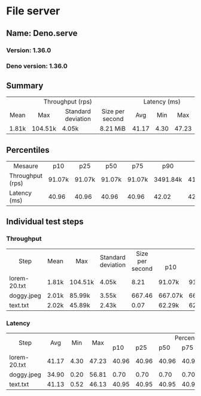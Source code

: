 # File server
## Name: Deno.serve 

### Version: 1.36.0
### Deno version: 1.36.0

## Summary
<table>
<tr>
    <td align="center" colspan="4">Throughput (rps)</td>
    <td align="center" colspan="3">Latency (ms)</td>
</tr>
<tr>
    <td align="center">Mean</td>
    <td align="center">Max</td>
    <td align="center">Standard deviation</td>
    <td align="center">Size per second</td>
    <td align="center">Avg</td>
    <td align="center">Min</td>
    <td align="center">Max</td>
</tr>
<tr>
    <td>1.81k</td>
    <td>104.51k</td>
    <td>4.05k</td>
    <td>8.21 MiB</td>
    <td>41.17</td>
    <td>4.30</td>
    <td>47.23</td>
</tr>
</table>

## Percentiles

<table>
<tr>
  <td align="center">Mesaure</td>
  <td align="center">p10</td>
  <td align="center">p25</td>
  <td align="center">p50</td>
  <td align="center">p75</td>
  <td align="center">p90</td>
  <td align="center">p95</td>
  <td align="center">p99</td>
</tr>
<tr>
  <td>Throughput (rps)</td>
  <td>91.07k</td>
  <td>91.07k</td>
  <td>91.07k</td>
  <td>91.07k</td>
  <td>3491.84k</td>
  <td>4164.64k</td>
  <td>6434.21k</td>
</tr>
<tr>
  <td>Latency (ms)</td>
  <td>40.96</td>
  <td>40.96</td>
  <td>40.96</td>
  <td>40.96</td>
  <td>42.02</td>
  <td>42.11</td>
  <td>43.83</td>
</tr>
</table>

## Individual test steps

### Throughput

<table>
<tr>
  <td align="center" rowspan="2">Step</td>
  <td align="center" rowspan="2">Mean</td>
  <td align="center" rowspan="2">Max</td>
  <td align="center" rowspan="2">Standard deviation</td>
  <td align="center" rowspan="2">Size per second</td>
  <td align="center" colspan="7">Percentiles</td>
</tr>
<tr>
  <!-- still Step -->
  <!-- still Mean -->
  <!-- still Max -->
  <!-- still Standard deviation -->
  <!-- still Size per second -->
  <td align="center">p10</td>
  <td align="center">p25</td>
  <td align="center">p50</td>
  <td align="center">p75</td>
  <td align="center">p90</td>
  <td align="center">p95</td>
  <td align="center">p99</td>
</tr>
<tr>
  <td>lorem-20.txt</td>
  <td>1.81k</td>
  <td>104.51k</td>
  <td>4.05k</td>
  <td>8.21</td>
  <td>91.07k</td>
  <td>91.07k</td>
  <td>91.07k</td>
  <td>91.07k</td>
  <td>3491.84k</td>
  <td>4164.64k</td>
  <td>6434.21k</td>
</tr><tr>
  <td>doggy.jpeg</td>
  <td>2.01k</td>
  <td>85.99k</td>
  <td>3.55k</td>
  <td>667.46</td>
  <td>667.07k</td>
  <td>667.07k</td>
  <td>667.07k</td>
  <td>667.07k</td>
  <td>3404.03k</td>
  <td>4001.47k</td>
  <td>5266.75k</td>
</tr><tr>
  <td>text.txt</td>
  <td>2.02k</td>
  <td>45.89k</td>
  <td>2.43k</td>
  <td>0.07</td>
  <td>62.29k</td>
  <td>62.29k</td>
  <td>62.29k</td>
  <td>62.29k</td>
  <td>4096.18k</td>
  <td>4765.47k</td>
  <td>10335.21k</td>
</tr></table>

### Latency

<table>
<tr>
  <td align="center" rowspan="2">Step</td>
  <td align="center" rowspan="2">Avg</td>
  <td align="center" rowspan="2">Min</td>
  <td align="center" rowspan="2">Max</td>
  <td align="center" colspan="7">Percentiles</td>
</tr>
<tr>
  <!-- still Avg -->
  <!-- still Min -->
  <!-- still Max -->
  <td>p10</td>
  <td>p25</td>
  <td>p50</td>
  <td>p75</td>
  <td>p90</td>
  <td>p95</td>
  <td>p99</td>
</tr>
<tr>
  <td>lorem-20.txt</td>
  <td>41.17</td>
  <td>4.30</td>
  <td>47.23</td>
  <td>40.96</td>
  <td>40.96</td>
  <td>40.96</td>
  <td>40.96</td>
  <td>42.02</td>
  <td>42.11</td>
  <td>43.83</td>
</tr><tr>
  <td>doggy.jpeg</td>
  <td>34.90</td>
  <td>0.20</td>
  <td>56.81</td>
  <td>0.70</td>
  <td>0.70</td>
  <td>0.70</td>
  <td>0.70</td>
  <td>42.03</td>
  <td>42.69</td>
  <td>43.96</td>
</tr><tr>
  <td>text.txt</td>
  <td>41.13</td>
  <td>0.52</td>
  <td>46.13</td>
  <td>40.95</td>
  <td>40.95</td>
  <td>40.95</td>
  <td>40.95</td>
  <td>42.02</td>
  <td>42.07</td>
  <td>43.01</td>
</tr></table>